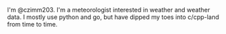 I'm @czimm203. I'm a meteorologist interested in weather and weather data. I mostly use python and go, but have dipped my toes into c/cpp-land from time to time.

<!---
czimm203/czimm203 is a ✨ special ✨ repository because its `README.md` (this file) appears on your GitHub profile.
You can click the Preview link to take a look at your changes.
--->
